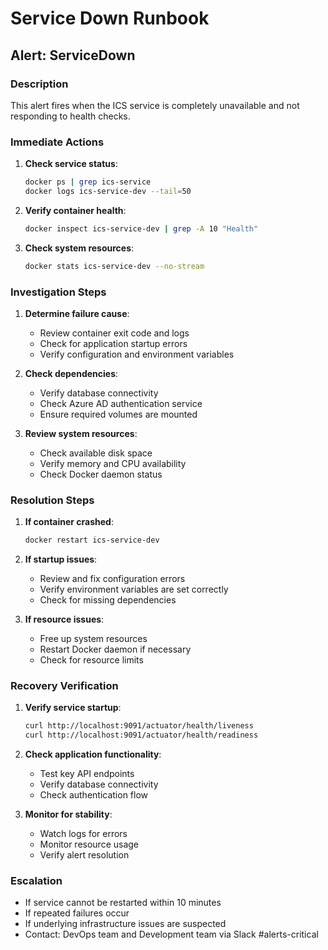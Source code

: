# Service Down Runbook

## Alert: ServiceDown

### Description
This alert fires when the ICS service is completely unavailable and not responding to health checks.

### Immediate Actions
1. **Check service status**:
   ```bash
   docker ps | grep ics-service
   docker logs ics-service-dev --tail=50
   ```

2. **Verify container health**:
   ```bash
   docker inspect ics-service-dev | grep -A 10 "Health"
   ```

3. **Check system resources**:
   ```bash
   docker stats ics-service-dev --no-stream
   ```

### Investigation Steps
1. **Determine failure cause**:
   - Review container exit code and logs
   - Check for application startup errors
   - Verify configuration and environment variables

2. **Check dependencies**:
   - Verify database connectivity
   - Check Azure AD authentication service
   - Ensure required volumes are mounted

3. **Review system resources**:
   - Check available disk space
   - Verify memory and CPU availability
   - Check Docker daemon status

### Resolution Steps
1. **If container crashed**:
   ```bash
   docker restart ics-service-dev
   ```

2. **If startup issues**:
   - Review and fix configuration errors
   - Verify environment variables are set correctly
   - Check for missing dependencies

3. **If resource issues**:
   - Free up system resources
   - Restart Docker daemon if necessary
   - Check for resource limits

### Recovery Verification
1. **Verify service startup**:
   ```bash
   curl http://localhost:9091/actuator/health/liveness
   curl http://localhost:9091/actuator/health/readiness
   ```

2. **Check application functionality**:
   - Test key API endpoints
   - Verify database connectivity
   - Check authentication flow

3. **Monitor for stability**:
   - Watch logs for errors
   - Monitor resource usage
   - Verify alert resolution

### Escalation
- If service cannot be restarted within 10 minutes
- If repeated failures occur
- If underlying infrastructure issues are suspected
- Contact: DevOps team and Development team via Slack #alerts-critical
